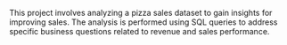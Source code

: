 This project involves analyzing a pizza sales dataset to gain insights for improving sales. The analysis is performed using SQL queries to address specific business questions related to revenue and sales performance.
